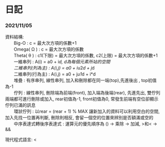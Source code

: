 # 日記

### 2021/11/05

資料結構: <br> 
　　Big-O : c = 最大次方項的係數+1 <br> 
　　Omega( Ω ) : c = 最大次方項的係數 <br> 
　　Theta( θ ) : c1(下限) = 最大次方項的係數, c2(上限) = 最大次方項的係數+1 <br> 
　　一維串列 : A(i) = a0 + i*d, d為每個元素所站的空間 <br> 
　　二維串列(列為主) :  A(i,j) = a0 + i*u2*d + j*d <br>
　　二維串列(行為主) :  A(i,j) = a0 + j*u1*d + i*d <br>
　　堆疊 : 有序串列, 線性串列, 加入和刪除都在同一端(top),先進後出 , top初值為-1 <br>
　　佇列 : 線性串列, 刪除端為前端(front), 加入端為後端(rear), 先進先出, 雙佇列兩端都可進行刪除或加入, rear初值為-1, front初值為0, 常發生前端有空位卻顯示佇列已滿的訊息 <br>
　　環狀佇列 : 以rear = (rear + 1) % MAX 讓新加入的資料可以利用空白的空間, 加入先找一位置再判斷, 刪除則相反, 會留一個空的位置來辨別是否額滿或空的 <br>
　　中序表達式轉後序表達式 : 運算元的優先順序為 () -> 乘除 -> 加減, >和< -> && <br>

現代程式語言: <

